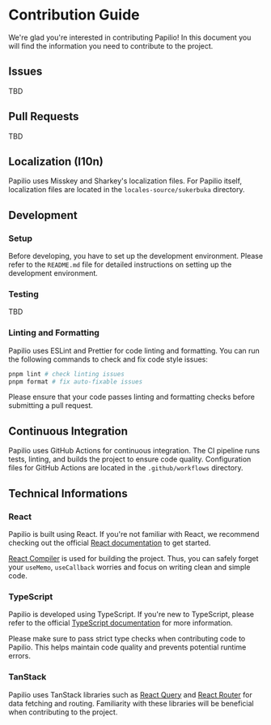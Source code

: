 # Contribution Guide

We're glad you're interested in contributing Papilio! In this document you will find the information you need to contribute to the project.

## Issues

TBD

## Pull Requests

TBD

## Localization (I10n)

Papilio uses Misskey and Sharkey's localization files. For Papilio itself, localization files are located in the `locales-source/sukerbuka` directory.

## Development

### Setup

Before developing, you have to set up the development environment. Please refer to the `README.md` file for detailed instructions on setting up the development environment.

### Testing

TBD

### Linting and Formatting

Papilio uses ESLint and Prettier for code linting and formatting. You can run the following commands to check and fix code style issues:

```sh
pnpm lint # check linting issues
pnpm format # fix auto-fixable issues
```

Please ensure that your code passes linting and formatting checks before submitting a pull request.

## Continuous Integration

Papilio uses GitHub Actions for continuous integration. The CI pipeline runs tests, linting, and builds the project to ensure code quality. Configuration files for GitHub Actions are located in the `.github/workflows` directory.

## Technical Informations

### React

Papilio is built using React. If you're not familiar with React, we recommend checking out the official [React documentation](https://reactjs.org/docs/getting-started.html) to get started.

[React Compiler](https://react.dev/learn/react-compiler) is used for building the project. Thus, you can safely forget your `useMemo`, `useCallback` worries and focus on writing clean and simple code.

### TypeScript

Papilio is developed using TypeScript. If you're new to TypeScript, please refer to the official [TypeScript documentation](https://www.typescriptlang.org/docs/) for more information.

Please make sure to pass strict type checks when contributing code to Papilio. This helps maintain code quality and prevents potential runtime errors.

### TanStack

Papilio uses TanStack libraries such as [React Query](https://tanstack.com/query/latest) and [React Router](https://tanstack.com/router/latest) for data fetching and routing. Familiarity with these libraries will be beneficial when contributing to the project.

